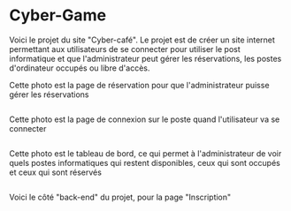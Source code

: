 # Cyber-Game

Voici le projet du site "Cyber-café". Le projet est de créer un site internet permettant aux utilisateurs de se connecter pour utiliser le post informatique et que l'administrateur peut gérer les réservations, les postes d'ordinateur occupés ou libre d'accès.

Cette photo est la page de réservation pour que l'administrateur puisse gérer les réservations

<a href="https://zupimages.net/viewer.php?id=20/48/ehcl.png"><img src="https://zupimages.net/up/20/48/ehcl.png" alt="" /></a>

Cette photo est la page de connexion sur le poste quand l'utilisateur va se connecter

<a href="https://zupimages.net/viewer.php?id=20/48/mmfx.png"><img src="https://zupimages.net/up/20/48/mmfx.png" alt="" /></a>

Cette photo est le tableau de bord, ce qui permet à l'administrateur de voir quels postes informatiques qui restent disponibles, ceux qui sont occupés et ceux qui sont réservés

<a href="https://zupimages.net/viewer.php?id=20/48/uve4.png"><img src="https://zupimages.net/up/20/48/uve4.png" alt="" /></a>

Voici le côté "back-end" du projet, pour la page "Inscription"

<a href="https://zupimages.net/viewer.php?id=21/04/5391.png"><img src="https://zupimages.net/up/21/04/5391.png" alt="" /></a>

<a href="https://zupimages.net/viewer.php?id=21/04/nyn0.png"><img src="https://zupimages.net/up/21/04/nyn0.png" alt="" /></a>
